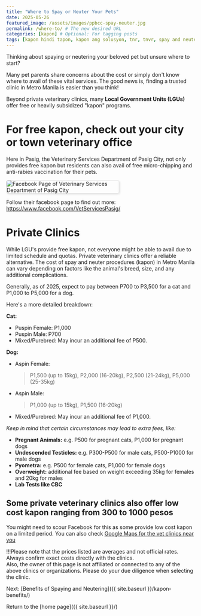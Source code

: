 ```yaml
---
title: "Where to Spay or Neuter Your Pets"
date: 2025-05-26
featured_image: /assets/images/ppbcc-spay-neuter.jpg
permalink: /where-to/ # The new desired URL
categories: [kapon] # Optional: For tagging posts
tags: [kapon hindi tapon, kapon ang solusyon, tnr, tnvr, spay and neuter] # Optional: More specific keywords
---
```

Thinking about spaying or neutering your beloved pet but unsure where to start? 

Many pet parents share concerns about the cost or simply don't know where to avail of these vital services. The good news is, finding a trusted clinic in Metro Manila is easier than you think! 

Beyond private veterinary clinics, many **Local Government Units (LGUs)**  offer free or heavily subsidized "kapon" programs. 

# For free kapon, check out your city or town veterinary office 
Here in Pasig, the Veterinary Services Department of Pasig City, not only provides free kapon but residents can also avail of free micro-chipping and anti-rabies vaccination for their pets. 

<img src="{{'/assets/images/PasigCityVet.png'|relative_url}}" alt="Facebook Page of Veterinary Services Department of Pasig City" 
style="max-width: 300px; height: auto; border: 1px solid #ddd; border-radius: 5px; box-shadow: 2px 2px 5px rgba(0,0,0,0.1);">

Follow their facebook page to find out more: <a href="https://www.facebook.com/VetServicesPasig/" target="_blank" rel="noopener noreferrer">https://www.facebook.com/VetServicesPasig/</a>


<!--
<div style="text-align: center; margin: 25px 0;"> <a href="https://www.facebook.com/VetServicesPasig/" target="_blank" rel="noopener noreferrer">
    <img src="{{ '/assets/images/pasig-vet-fb-preview.png' | relative_url }}" 
         alt="Preview of Pasig City Veterinary Services Facebook Page"
         style="max-width: 300px; height: auto; border: 1px solid #ddd; border-radius: 5px; box-shadow: 2px 2px 5px rgba(0,0,0,0.1);">
  </a>
</div>
-->

# Private Clinics 
While LGU's provide free kapon, not everyone might be able to avail due to limited schedule and quotas. Private veterinary clinics offer a reliable alternative. The cost of spay and neuter procedures (kapon) in Metro Manila can vary depending on factors like the animal's breed, size, and any additional complications. 

Generally, as of 2025, expect to pay between P700 to P3,500 for a cat and P1,000 to P5,000 for a dog. 

Here's a more detailed breakdown:

**Cat:**
- Puspin Female: P1,000
- Puspin Male: P700
- Mixed/Purebred: May incur an additional fee of P500.

**Dog:**
- Aspin Female:
  > P1,500 (up to 15kg),
  > P2,000 (16-20kg),
  > P2,500 (21-24kg),
  > P5,000 (25-35kg)

- Aspin Male:
  > P1,000 (up to 15kg),
  > P1,500 (16-20kg)

- Mixed/Purebred: May incur an additional fee of P1,000.


*Keep in mind that certain circumstances may lead to extra fees, like:*
- **Pregnant Animals:** e.g. P500 for pregnant cats, P1,000 for pregnant dogs
- **Undescended Testicles:** e.g. P300-P500 for male cats, P500-P1000 for male dogs
- **Pyometra:** e.g. P500 for female cats, P1,000 for female dogs
- **Overweight:** additional fee based on weight exceeding 35kg for females and 20kg for males
- **Lab Tests like CBC**

## Some private veterinary clinics also offer low cost kapon ranging from 300 to 1000 pesos 
You might need to scour Facebook for this as some provide low cost kapon on a limited period. You can also check [Google Maps for the vet clinics near you](https://www.google.com/maps/search/vet+clinics+near+me)

<div class="info-box">
!!!Please note that the prices listed are averages and not official rates. Always confirm exact costs directly with the clinics.
<br>
Also, the owner of this page is not affiliated or connected to any of the above clinics or organizations. Please do your due diligence when selecting the clinic. 
</div>

Next: [Benefits of Spaying and Neutering]({{ site.baseurl }}/kapon-benefits/)

Return to the [home page]({{ site.baseurl }}/)
